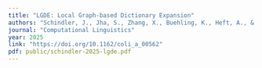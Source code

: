 ```yaml
---
title: "LGDE: Local Graph-based Dictionary Expansion"
authors: "Schindler, J., Jha, S., Zhang, X., Buehling, K., Heft, A., & Barahona, M."
journal: "Computational Linguistics"
year: 2025
link: "https://doi.org/10.1162/coli_a_00562"
pdf: public/schindler-2025-lgde.pdf
---
```

